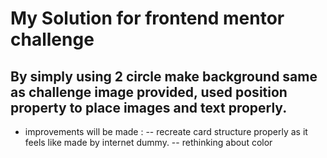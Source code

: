 # My Solution for frontend mentor challenge

## By simply using 2 circle make background same as challenge image provided, used position property to place images and text properly.


- improvements will be made :
 -- recreate card structure properly as it feels like made by internet dummy.
 -- rethinking about color 